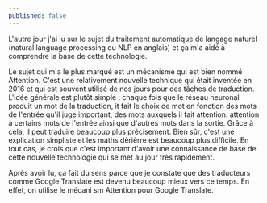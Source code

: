 ```yaml
---
published: false
---
```

L'autre jour j'ai lu sur le sujet du traitement automatique de langage naturel (natural language processing ou NLP en anglais) et ça m'a aidé à comprendre la base de cette technologie.

Le sujet qui m'a le plus marqué est un mécanisme qui est bien nommé Attention. C'est une relativement nouvelle technique qui était inventée en 2016 et qui est souvent utilisé de nos jours pour des tâches de traduction. L'idée générale est plutôt simple : chaque fois que le réseau neuronal produit un mot de la traduction, it fait le choix de mot en fonction des mots de l'entrée qu'il juge important, des mots auxquels il fait attention. attention à certains mots de l'entrée ainsi que d'autres mots dans la sortie. Grâce à cela, il peut traduire beaucoup plus précisement. Bien sûr, c'est une explication simpliste et les maths dèrièrre est beaucoup plus difficile. En tout cas, je crois que c'est important d'avoir une connaissance de base de cette nouvelle technologie qui se met au jour très rapidement.

Après avoir lu, ça fait du sens parce que je constate que des traducteurs comme Google Translate est devenu beaucoup mieux vers ce temps. En effet, on utilise le mécani	sm Attention pour Google Translate.
